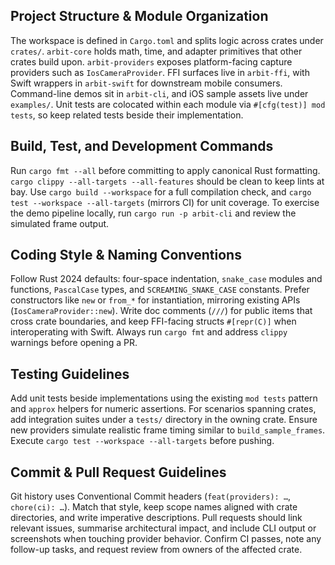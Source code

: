 ## Project Structure & Module Organization
The workspace is defined in `Cargo.toml` and splits logic across crates under `crates/`. `arbit-core` holds math, time, and adapter primitives that other crates build upon. `arbit-providers` exposes platform-facing capture providers such as `IosCameraProvider`. FFI surfaces live in `arbit-ffi`, with Swift wrappers in `arbit-swift` for downstream mobile consumers. Command-line demos sit in `arbit-cli`, and iOS sample assets live under `examples/`. Unit tests are colocated within each module via `#[cfg(test)] mod tests`, so keep related tests beside their implementation.

## Build, Test, and Development Commands
Run `cargo fmt --all` before committing to apply canonical Rust formatting. `cargo clippy --all-targets --all-features` should be clean to keep lints at bay. Use `cargo build --workspace` for a full compilation check, and `cargo test --workspace --all-targets` (mirrors CI) for unit coverage. To exercise the demo pipeline locally, run `cargo run -p arbit-cli` and review the simulated frame output.

## Coding Style & Naming Conventions
Follow Rust 2024 defaults: four-space indentation, `snake_case` modules and functions, `PascalCase` types, and `SCREAMING_SNAKE_CASE` constants. Prefer constructors like `new` or `from_*` for instantiation, mirroring existing APIs (`IosCameraProvider::new`). Write doc comments (`///`) for public items that cross crate boundaries, and keep FFI-facing structs `#[repr(C)]` when interoperating with Swift. Always run `cargo fmt` and address `clippy` warnings before opening a PR.

## Testing Guidelines
Add unit tests beside implementations using the existing `mod tests` pattern and `approx` helpers for numeric assertions. For scenarios spanning crates, add integration suites under a `tests/` directory in the owning crate. Ensure new providers simulate realistic frame timing similar to `build_sample_frames`. Execute `cargo test --workspace --all-targets` before pushing.

## Commit & Pull Request Guidelines
Git history uses Conventional Commit headers (`feat(providers): …`, `chore(ci): …`). Match that style, keep scope names aligned with crate directories, and write imperative descriptions. Pull requests should link relevant issues, summarise architectural impact, and include CLI output or screenshots when touching provider behavior. Confirm CI passes, note any follow-up tasks, and request review from owners of the affected crate.
